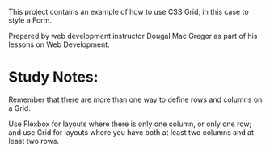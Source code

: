 This project contains an example of how to use CSS Grid, in this case to style a Form.

Prepared by web development instructor Dougal Mac Gregor as part of his lessons on Web Development.

# Study Notes:

Remember that there are more than one way to define rows and columns on a Grid.

Use Flexbox for layouts where there is only one column, or only one row; and use Grid for
layouts where you have both at least two columns and at least two rows.